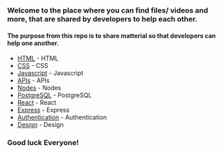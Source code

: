 


### Welcome to the place where you can find files/ videos and more, that are shared by developers to help each other. 
#### The purpose from this repo is to share matterial so that developers can help one another.



* [HTML](HTML/README.md)  - HTML
* [CSS](CSS/README.md)  - CSS
* [Javascript](Javascript/README.md)  - Javascript
* [APIs](APIs/README.md)  - APIs
* [Nodes](Nodes/README.md)  - Nodes
* [PostgreSQL](PostgreSQL/README.md)  - PostgreSQL
* [React](React/README.md)  - React
* [Express](Express/README.md)  - Express
* [Authentication](Authentication/README.md)  - Authentication
* [Design](Design/README.md)  - Design

### Good luck Everyone!
